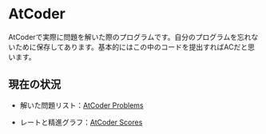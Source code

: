 # AtCoder

AtCoderで実際に問題を解いた際のプログラムです。自分のプログラムを忘れないために保存してあります。基本的にはこの中のコードを提出すればACだと思います。

## 現在の状況

- 解いた問題リスト：[AtCoder Problems](https://kenkoooo.com/atcoder/#/user/kudoa)

- レートと精進グラフ：[AtCoder Scores](https://atcoder-scores.herokuapp.com/graph?user=kudoa)

